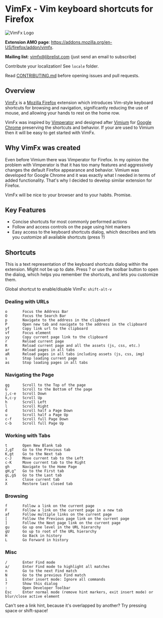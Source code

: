 # VimFx - Vim keyboard shortcuts for Firefox

![VimFx Logo](https://raw.github.com/akhodakivskiy/VimFx/develop/icon-large.png)

**Extension AMO page**: https://addons.mozilla.org/en-US/firefox/addon/vimfx.

**Mailing list**: [vimfx@librelist.com](mailto:vimfx@librelist.com?subject=Subscribe) (just send an email to subscribe)

Contribute your localization! See `locale` folder.

Read [CONTRIBUTING.md](CONTRIBUTING.md) before opening issues and pull requests.

## Overview

[VimFx](https://addons.mozilla.org/en-US/firefox/addon/vimfx/)
is a [Mozilla Firefox](https://www.mozilla.org/en-US/firefox/fx/#desktop)
extension which introduces Vim-style keyboard shortcuts for browsing and navigation,
significantly reducing the use of mouse, and allowing your hands to rest on the home row.

VimFx was inspired by [Vimperator](http://www.vimperator.org/)
and designed after [Vimium](http://vimium.github.com/) for
[Google Chrome](https://www.google.com/intl/en/chrome/browser/) preserving the shortcuts and behavior.
If your are used to Vimium then it will be easy to get started with VimFx.

## Why VimFx was created

Even before Vimium there was Vimperator for Firefox.  In my opinion the problem
with Vimperator is that it has too many features and aggressively changes
the default Firefox appearance and behavior. Vimium was developed for Google Chrome
and it was exactly what I needed in terms of added functionality. That's why I decided
to develop similar extension for Firefox.

VimFx will be nice to your browser and to your habits. Promise.

## Key Features

- Concise shortcuts for most commonly performed actions
- Follow and access controls on the page using hint markers
- Easy access to the keyboard shortcuts dialog, which describes and lets you customize all available shortcuts (press ?)

## Shortcuts

This is a text representation of the keyboard shortcuts dialog within the extension. Might not be up to date.
Press ? or use the toolbar button to open the dialog, which helps you remember the shortcuts, and lets you customize them.

Global shortcut to enable/disable VimFx: `shift-alt-v`

### Dealing with URLs

    o       Focus the Address Bar
    O       Focus the Search Bar
    p       Navigate to the address in the clipboard
    P       Open new tab and navigate to the address in the clipboard
    yf      Copy link url to the clipboard
    vf      Focus element
    yy      Copy current page link to the clipboard
    r       Reload current page
    R       Reload current page and all the assets (js, css, etc.)
    ar      Reload pages in all tabs
    aR      Reload pages in all tabs including assets (js, css, img)
    s       Stop loading current page
    as      Stop loading pages in all tabs

### Navigating the Page

    gg      Scroll to the Top of the page
    G       Scroll to the Bottom of the page
    j,c-e   Scroll Down
    k,c-y   Scroll Up
    h       Scroll Left
    l       Scroll Right
    d       Scroll half a Page Down
    u       Scroll half a Page Up
    c-f     Scroll full Page Down
    c-b     Scroll full Page Up

### Working with Tabs

    t       Open New Blank tab
    J,gT    Go to the Previous tab
    K,gt    Go to the Next tab
    c-J     Move current tab to the Left
    c-K     Move current tab to the Right
    gh      Navigate to the Home Page
    gH,g^   Go to the First tab
    gL,g$   Go to the Last tab
    x       Close current tab
    X       Restore last closed tab

### Browsing

    f       Follow a link on the current page
    F       Follow a link on the current page in a new tab
    af      Follow multiple links on the current page
    [       Follow the Previous page link on the current page
    ]       Follow the Next page link on the current page
    gu      Go up one level in the URL hierarchy
    gU      Go up to root of the URL hierarchy
    H       Go Back in history
    L       Go Forward in history

### Misc

    /       Enter Find mode
    a/      Enter Find mode to highlight all matches
    n       Go to the next Find match
    N       Go to the previous Find match
    i       Enter insert mode: Ignore all commands
    ?       Show this dialog
    :       Open Developer Toolbar
    Esc     Enter normal mode (remove hint markers, exit insert mode) or blur/close active element

Can't see a link hint, because it's overlapped by another? Try pressing space or shift-space!
